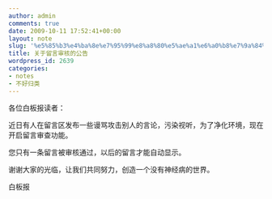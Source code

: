 ```yaml
---
author: admin
comments: true
date: 2009-10-11 17:52:41+00:00
layout: note
slug: '%e5%85%b3%e4%ba%8e%e7%95%99%e8%a8%80%e5%ae%a1%e6%a0%b8%e7%9a%84%e5%85%ac%e5%91%8a'
title: 关于留言审核的公告
wordpress_id: 2639
categories:
- notes
- 不好归类
---
```


各位白板报读者：

近日有人在留言区发布一些谩骂攻击别人的言论，污染视听，为了净化环境，现在开启留言审查功能。

您只有一条留言被审核通过，以后的留言才能自动显示。

谢谢大家的光临，让我们共同努力，创造一个没有神经病的世界。

白板报
